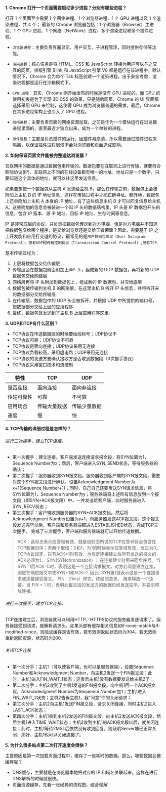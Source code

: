 **1. Chrome 打开一个页面需要启动多少进程？分别有哪些进程？**

打开 1 个页面至少需要 1 个网络进程、1 个浏览器进程、1 个 GPU 进程以及 1 个渲染进程，共 4 个；
最新的 Chrome 浏览器包括：1 个浏览器（Browser）主进程、1 个 GPU 进程、1 个网络（NetWork）进程、多个渲染进程和多个插件进程。
+ `浏览器进程`：主要负责界面显示、用户交互、子进程管理，同时提供存储等功能。

+ `渲染进程`：核心任务是将 HTML、CSS 和 JavaScript 转换为用户可以与之交互的网页，排版引擎 Blink 和 JavaScript 引擎 V8 都是运行在该进程中，默认情况下，Chrome 会为每个 Tab 标签创建一个渲染进程。出于安全考虑，渲染进程都是运行在沙箱模式下。

+ `GPU 进程`：其实，Chrome 刚开始发布的时候是没有 GPU 进程的。而 GPU 的使用初衷是为了实现 3D CSS 的效果，只是随后网页、Chrome 的 UI 界面都选择采用 GPU 来绘制，这使得 GPU 成为浏览器普遍的需求。最后，Chrome 在其多进程架构上也引入了 GPU 进程。

+ `网络进程`：主要负责页面的网络资源加载，之前是作为一个模块运行在浏览器进程里面的，直至最近才独立出来，成为一个单独的进程。

+ `插件进程`：主要是负责插件的运行，因插件易崩溃，所以需要通过插件进程来隔离，以保证插件进程崩溃不会对浏览器和页面造成影响。

**2. 如何保证页面文件能被完整送达浏览器？**

互联网中的数据是通过数据包来传输的。数据包要在互联网上进行传输，就要符合网际协议(IP)，互联网上不同的在线设备都有唯一的地址，地址只是一个数字，只要知道这个具体的地址，就可以往这里发送信息。

如果要想把一个数据包从主机 A 发送给主机 B，那么在传输之前，数据包上会被附加上主机 B 的 IP 地址信息，这样在传输过程中才能正确寻址。额外地，数据包上还会附加上主机 A 本身的 IP 地址，有了这些信息主机 B 才可以回复信息给主机 A。这些附加的信息会被装进一个叫 IP 头的数据结构里。IP 头是 IP 数据包开头的信息，包含 IP 版本、源 IP 地址、目标 IP 地址、生存时间等信息。

IP 是非常底层的协议，只负责把数据包传送到对方电脑，但是对方电脑并不知道把数据包交给哪个程序，是交给浏览器还是交给王者荣耀？因此，需要基于 IP 之上开发能和应用打交道的协议，最常见的是`用户数据包协议（User Datagram Protocol)，简称UDP`和`传输控制协议（Transmission Control Protocol）,简称TCP`.

基本传输过程为：
1. 上层将数据包交给传输层
2. 传输层会在数据包前面附加上`UDP 头`，组成新的 UDP 数据包，再将新的 UDP 数据包交给网络层
3. 网络层再将 IP 头附加到数据包上，组成新的 IP 数据包，并交给底层
4. 数据包被传输到主机 B 的网络层，在这里主机 B 拆开 IP 头信息，并将拆开来的数据部分交给传输层
5. 在传输层，数据包中的 UDP 头会被拆开，并根据 UDP 中所提供的端口号，把数据部分交给上层的应用程序
6. 最终，数据包就发送到了主机 B 上层应用程序这里。

**3. UDP和TCP有什么区别？**

+ TCP协议在传送数据段的时候要给段标号；UDP协议不
+ TCP协议可靠；UDP协议不可靠
+ TCP协议是面向连接；UDP协议采用无连接
+ TCP协议负载较高，采用虚电路；UDP采用无连接
+ TCP协议的发送方要确认接收方是否收到数据段（3次握手协议）
+ TCP协议采用窗口技术和流控制

 特性 | TCP | UDP
 --- | --- | ---
是否连接 |面向连接 | 面向非连接
传输可靠性|可靠|不可靠
应用场合|传输大量数据|传输少量数据
速度|慢|快

**4. TCP传输的详细过程是怎样的？**

###### 进行三次握手，建立TCP连接。

+ 第一次握手：建立连接。客户端发送连接请求报文段，将SYN位置为1，Sequence Number为x；然后，客户端进入SYN_SEND状态，等待服务器的确认；
+ 第二次握手：服务器收到SYN报文段。服务器收到客户端的SYN报文段，需要对这个SYN报文段进行确认，设置Acknowledgment Number为x+1(Sequence Number+1)；同时，自己自己还要发送SYN请求信息，将SYN位置为1，Sequence Number为y；服务器端将上述所有信息放到一个报文段（即SYN+ACK报文段）中，一并发送给客户端，此时服务器进入SYN_RECV状态；
+ 第三次握手：客户端收到服务器的SYN+ACK报文段。然后将Acknowledgment Number设置为y+1，向服务器发送ACK报文段，这个报文段发送完毕以后，客户端和服务器端都进入ESTABLISHED状态，完成TCP三次握手。
完成了三次握手，客户端和服务器端就可以开始传送数据。

> ACK：此标志表示应答域有效，就是说前面所说的TCP应答号将会包含在TCP数据包中；有两个取值：0和1，为1的时候表示应答域有效，反之为0。
TCP协议规定，只有ACK=1时有效，也规定连接建立后所有发送的报文的ACK必须为1。
SYN(SYNchronization) ： 在连接建立时用来同步序号。当SYN=1而ACK=0时，表明这是一个连接请求报文。对方若同意建立连接，则应在响应报文中使SYN=1和ACK=1. 因此, SYN置1就表示这是一个连接请求或连接接受报文。
FIN （finis）即完，终结的意思， 用来释放一个连接。当 FIN = 1 时，表明此报文段的发送方的数据已经发送完毕，并要求释放连接。

###### 进行三次握手，建立TCP连接。

TCP连接建立后，浏览器就可以利用HTTP／HTTPS协议向服务器发送请求了。服务器接受到请求，就解析请求头，如果头部有缓存相关信息如if-none-match与if-modified-since，则验证缓存是否有效，若有效则返回状态码为304，若无效则重新返回资源，状态码为200.

###### 关闭TCP连接

+ 第一次分手：主机1（可以使客户端，也可以是服务器端），设置Sequence Number和Acknowledgment Number，向主机2发送一个FIN报文段；此时，主机1进入FIN_WAIT_1状态；这表示主机1没有数据要发送给主机2了；
+ 第二次分手：主机2收到了主机1发送的FIN报文段，向主机1回一个ACK报文段，Acknowledgment Number为Sequence Number加1；主机1进入FIN_WAIT_2状态；主机2告诉主机1，我“同意”你的关闭请求；
+ 第三次分手：主机2向主机1发送FIN报文段，请求关闭连接，同时主机2进入LAST_ACK状态；
+ 第四次分手：主机1收到主机2发送的FIN报文段，向主机2发送ACK报文段，然后主机1进入TIME_WAIT状态；主机2收到主机1的ACK报文段以后，就关闭连接；此时，主机1等待2MSL后依然没有收到回复，则证明Server端已正常关闭，那好，主机1也可以关闭连接了。

**5. 为什么很多站点第二次打开速度会很快？**

主要原因是第一次加载页面过程中，缓存了一些耗时的数据。那么，哪些数据会被缓存呢？
+ DNS缓存，主要就是在浏览器本地把对应的 IP 和域名关联起来，这样在进行DNS解析的时候就很快。
+ 页面资源缓存，先看一张经典的流程图，结合理解
